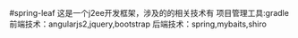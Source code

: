 #spring-leaf
这是一个j2ee开发框架，涉及的的相关技术有
项目管理工具:gradle
前端技术：angularjs2,jquery,bootstrap
后端技术：spring,mybaits,shiro

